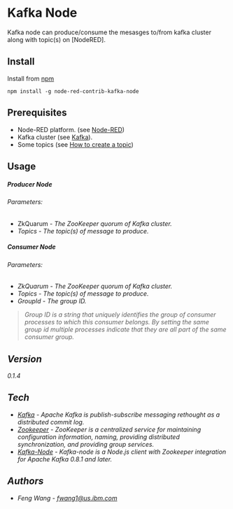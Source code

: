 # Kafka Node
Kafka node can produce/consume the mesasges to/from kafka cluster along with topic(s) on [NodeRED].


## Install

Install from [npm](http://npmjs.org)
```
npm install -g node-red-contrib-kafka-node
```

## Prerequisites
 * Node-RED platform. (see [Node-RED](http://nodered.org/docs/getting-started/installation.html))
 * Kafka cluster (see [Kafka](http://kafka.apache.org/documentation.html#gettingStarted)). 
 * Some topics (see [How to create a topic](http://kafka.apache.org/documentation.html#quickstart))

## Usage
##### Producer Node
###### Parameters:
 - ZkQuarum - <i>The ZooKeeper quorum of Kafka cluster.
 - Topics - <i>The topic(s) of message to produce.

##### Consumer Node
###### Parameters:
 - ZkQuarum - <i>The ZooKeeper quorum of Kafka cluster.
 - Topics - <i>The topic(s) of message to produce.
 - GroupId - <i> The group ID.
> Group ID is a string that uniquely identifies the group of consumer processes to which this consumer belongs. By setting the same group id multiple processes indicate that they are all part of the same consumer group.


## Version
0.1.4

## Tech
 * [Kafka](http://kafka.apache.org/) - Apache Kafka is publish-subscribe messaging rethought as a distributed commit log.
 * [Zookeeper](https://zookeeper.apache.org/) - ZooKeeper is a centralized service for maintaining configuration information, naming, providing distributed synchronization, and providing group services.
 * [Kafka-Node](https://www.npmjs.com/package/kafka-node) - Kafka-node is a Node.js client with Zookeeper integration for Apache Kafka 0.8.1 and later. 


## Authors
* Feng Wang - [fwang1@us.ibm.com](mailto:fwang1@us.ibm.com)